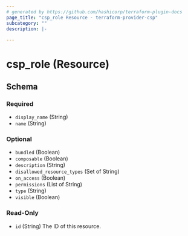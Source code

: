 ```yaml
---
# generated by https://github.com/hashicorp/terraform-plugin-docs
page_title: "csp_role Resource - terraform-provider-csp"
subcategory: ""
description: |-
  
---
```


# csp_role (Resource)





<!-- schema generated by tfplugindocs -->
## Schema

### Required

- `display_name` (String)
- `name` (String)

### Optional

- `bundled` (Boolean)
- `composable` (Boolean)
- `description` (String)
- `disallowed_resource_types` (Set of String)
- `on_access` (Boolean)
- `permissions` (List of String)
- `type` (String)
- `visible` (Boolean)

### Read-Only

- `id` (String) The ID of this resource.


